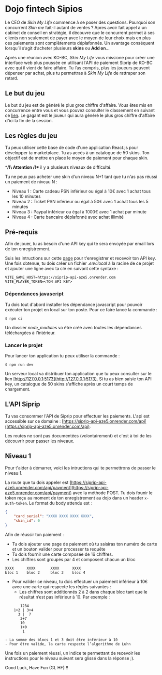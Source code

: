 # Dojo fintech Sipios

Le CEO de _Skin My Life_ commence à se poser des questions. Pourquoi son concurrent _Skin me_ fait-il autant de ventes ? Apres avoir fait appel à un cabinet de conseil en stratégie, il découvre que le concurrent permet à ses clients non seulement de payer avec le moyen de leur choix mais en plus ces paiements sont complètements déplafonnés. Un avantage conséquent lorsqu’il s’agit d’acheter plusieurs **skins** ou **Add on**...

Après une réunion avec KO-BC, _Skin My Life_ vous missione pour créer une interface web plus poussée en utilisant l’API de paiement Siprip de KO-BC avec qui il vient de faire affaire. Tu l’as compris, plus les joueurs peuvent dépenser par achat, plus tu permettras à _Skin My Life_ de rattraper son retard.

## Le but du jeu

Le but du jeu est de généré le plus gros chiffre d'affaire.
Vous êtes mis en concurrence entre vous et vous pouvez consulter le classement en suivant ce [lien](https://siprip-web-6yw9.onrender.com/ranking?session=9).
Le gagant est le joueur qui aura généré le plus gros chiffre d'affaire d'ici la fin de la session.

## Les règles du jeu

Tu peux utiliser cette base de code d'une application React.js pour développer ta marketplace. Tu as accès à un catalogue de 50 skins. Ton objectif est de mettre en place le moyen de paiement pour chaque skin.

***/!\ Attention /!\*** il y a plusieurs niveaux de difficulté.

Tu ne peux pas acheter une skin d'un niveau N+1 tant que tu n'as pas réussi un paiement de niveau N :
- Niveau 1 : Carte cadeau PSN inférieur ou égal à 10€ avec 1 achat tous les 10 minutes
- Niveau 2 : Ticket PSN inférieur ou égal à 50€  avec 1 achat tous les 5 minutes
- Niveau 3 : Paypal inférieur ou égal à 1000€ avec 1 achat par minute
- Niveau 4 : Carte bancaire déplafonné avec achat illimité

## Pré-requis

Afin de jouer, tu as besoin d'une API key qui te sera envoyée par email lors de ton enregistrement.

Suis les intructions sur cette [page](https://siprip-web-6yw9.onrender.com) pour t'enregistrer et recevoir ton API key.
Une fois obtenue, tu dois créer un fichier _.env.local_ à la racine de ce projet et ajouter une ligne avec ta clé en suivant cette syntaxe :
```
VITE_GAME_HOST=https://siprip-api-aze5.onrender.com
VITE_PLAYER_TOKEN=<TON API KEY>
```

### Dépendances javascript

Tu dois tout d'abord installer les dépendance javascript pour pouvoir exécuter ton projet en local sur ton poste.
Pour ce faire lance la commande :
```shell
$ npm ci
```

Un dossier _node_modules_ va être créé avec toutes les dépendances téléchargées à l'intérieur.

### Lancer le projet

Pour lancer ton application tu peux utiliser la commande :
```
$ npm run dev
````
Un serveur local va distribuer ton application que tu peux consulter sur le lien [http://127.0.0.1:5173](http://127.0.0.1:5173).
Si tu as bien saisie ton API key, un catalogue de 50 skins s'affiche après un court temps de chargement.

## L'API Siprip

Tu vas consommer l'API de Siprip pour effectuer les paiements.
L'api est accessible sur ce domaine : [https://siprip-api-aze5.onrender.com/api](https://siprip-api-aze5.onrender.com/api).

Les routes ne sont pas documentées (volontairement) et c'est à toi de les découvrir pour passer les niveaux.

## Niveau 1

Pour t'aider à démarrer, voici les intructions qui te permettrons de passer le niveau 1.

La route que tu dois appeler est [https://siprip-api-aze5.onrender.com/api/payment](https://siprip-api-aze5.onrender.com/api/payment) avec la méthode POST.
Tu dois founir le token reçu au moment de ton enregistrement au dojo dans un header `x-auth-token`.
Le format du body attendu est :
```json
{
	"card_serial": "XXXX XXXX XXXX XXXX",
	"skin_id": 0
}
```

Afin de réussir ton paiement :
- Tu dois ajouter une page de paiement où tu saisiras ton numéro de carte et un bouton valider pour processer ta requête
- Tu dois fournir une carte composée de 16 chiffres.
- Les chiffres sont groupés par 4 et composent chacun un bloc
```
XXXX      XXXX       XXXX      XXXX
bloc 1    bloc 2     bloc 3    bloc 4
````
- Pour valider ce niveau, tu dois effectuer un paiement inférieur à 10€ avec une carte qui respecte les règles suivantes :
    - Les chiffres sont additionnés 2 à 2 dans chaque bloc tant que le résultat n’est pas inférieur à 10.
    Par exemple : 
```
       1234
    1+2 | 3+4
      3 |  7
       3+7
       10
       1+0
        1
```
    - La somme des blocs 1 et 3 doit être inférieur à 10
    - Pour être valide, la carte respecte l’algorithme de Luhn

Une fois un paiement réussi, un indice te permettant de recevoir les instructions pour le niveau suivant sera glissé dans la réponse ;).

Good Luck, Have Fun (GL HF) !!
